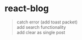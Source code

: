 # react-blog
> catch error (add toast packet) <br />
> add search functionality <br />
> add clear as single post <br />
